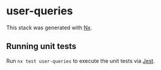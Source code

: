 # user-queries

This stack was generated with [Nx](https://nx.dev).

## Running unit tests

Run `nx test user-queries` to execute the unit tests via [Jest](https://jestjs.io).
